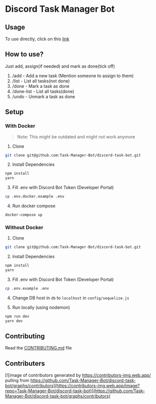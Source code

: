 # Discord Task Manager Bot

## Usage

To use directly, click on this [link](https://discord.com/api/oauth2/authorize?client_id=829723733966979142&permissions=268463184&scope=bot)

## How to use?

Just add, assign(if needed) and mark as done(tick off)

1. /add <text> - Add a new task (Mention someone to assign to them)
2. /list - List all tasks(not done)
3. /done <id in list> - Mark a task as done
4. /done-list - List all tasks(done)
5. /undo <id in list> - Unmark a task as done

## Setup

### With Docker
> Note: This might be outdated and might not work anymore
1. Clone

```sh
git clone git@github.com:Task-Manager-Bot/discord-task-bot.git
```

2. Install Dependencies

```sh
npm install
yarn
```

3. Fill .env with Discord Bot Token (Developer Portal)

```sh
cp .env.docker.example .env
```

4. Run docker compose

```sh
docker-compose up
```

### Without Docker

1. Clone

```sh
git clone git@github.com:Task-Manager-Bot/discord-task-bot.git
```

2. Install Dependencies

```sh
npm install
yarn
```

3. Fill .env with Discord Bot Token (Developer Portal)

```sh
cp .env.example .env
```

4. Change DB host in `db` to `localhost` in `config/sequelize.js`

5. Run locally (using nodemon)

```sh
npm run dev
yarn dev
```

## Contributing

Read the [CONTRIBUTING.md](CONTRIBUTING.md) file
 
## Contributers
[![image of contributors generated by https://contributors-img.web.app/ pulling from https://github.com/Task-Manager-Bot/discord-task-bot/graphs/contributors](https://contributors-img.web.app/image?repo=Task-Manager-Bot/discord-task-bot)](https://github.com/Task-Manager-Bot/discord-task-bot/graphs/contributors)
